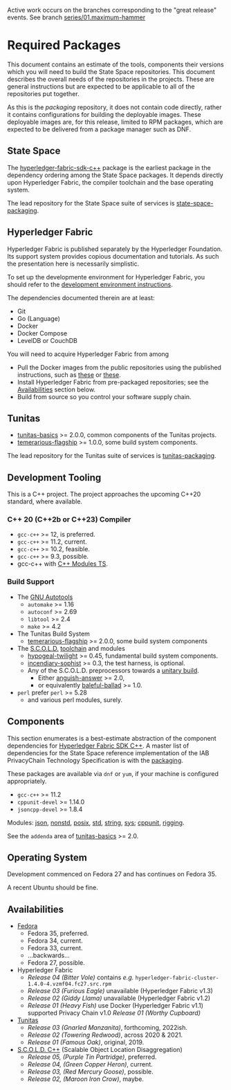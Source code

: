 Active work occurs on the branches corresponding to the "great release" events.
See branch [series/01.maximum-hammer](https://github.com/yahoo/state-space-packaging/tree/series/01.maximum-hammer)

# Required Packages

This document contains an estimate of the tools, components their versions which you will need to build the State Space repositories. This document describes the overall needs of the repositories in the projects. These are general instructions but are expected to be applicable to all of the repositories put together.

As this is the _packaging_ repository, it does not contain code directly, rather it contains configurations for building the deployable images.  These deployable images are, for this release, limited to RPM packages, which are expected to be delivered from a package manager such as DNF.

## State Space

The [hyperledger-fabric-sdk-c++](https://github.com/yahoo/hyperledger-fabric-sdk-c++) package is the earliest package in the dependency ordering among the State Space packages.  It depends directly upon Hyperledger Fabric, the compiler toolchain and the base operating system.

The lead repository for the State Space suite of services is [state-space-packaging](https://github.com/yahoo/state-space-packaging).

## Hyperledger Fabric

Hyperledger Fabric is published separately by the Hyperledger Foundation.  Its support system provides copious documentation and tutorials.  As such the presentation here is necessarily simplistic.

To set up the developmente environment for Hyperledger Fabric, you should refer to the [development environment instructions](https://hyperledger-fabric.readthedocs.io/en/release-1.4/dev-setup/devenv.html).

The dependencies documented therein are at least:
* Git
* Go  (Language)
* Docker
* Docker Compose
* LevelDB or CouchDB

You will need to acquire Hyperledger Fabric from among
* Pull the Docker images from the public repositories using the published instructions, such as [these](https://hyperledger-fabric.readthedocs.io/en/release-1.4/getting_started.html) or [these](https://openblockchain.readthedocs.io/en/latest/Setup/Network-setup).
* Install Hyperledger Fabric from pre-packaged repositories; see the [Availabilities](#availabilities) section below.
* Build from source so you control your software supply chain.

## Tunitas

* [tunitas-basics](https://github.com/yahoo/tunitas-basics) >= 2.0.0, common components of the Tunitas projects.
* [temerarious-flagship](https://github.com/yahoo/temerarious-flagship) >= 1.0.0, some build system components.

The lead repository for the Tunitas suite of services is [tunitas-packaging](https://github.com/yahoo/tunitas-packaging).

## Development Tooling

This is a C++ project.  The project approaches the upcoming C++20 standard, where available.

### C++ 20 (C++2b or C++23) Compiler
* `gcc-c++` >= 12, is preferred.
* `gcc-c++` >= 11.2, current.
* `gcc-c++` >= 10.2, feasible.
* `gcc-c++` >= 9.3, possible.
* gcc-c++ with [C++ Modules TS](https://gcc.gnu.org/wiki/cxx-modules).

### Build Support
* The [GNU Autotools](https://www.gnu.org/software/automake/manual/html_node/index.html#Top)
    * `automake` >= 1.16
    * `autoconf` >= 2.69
    * `libtool` >= 2.4
    * `make` >= 4.2
* The Tunitas Build System
    * [temerarious-flagship](https://github.com/yahoo/temerarious-flagship) >= 2.0.0, some build system components
* The [S.C.O.L.D.](https://www.scold-lang.org) [toolchain](https://git.scold-lang.org/core) and modules
    * [hypogeal-twilight](https://git.scold-lang.org/core/hypogeal-twilight) >= 0.45, fundamental build system components.
    * [incendiary-sophist](https://git.scold-lang.org/core/incendiary-sophist) >= 0.3, the test harness, is optional.
    * Any of the S.C.O.L.D. preprocessors towards a [unitary build](https://mesonbuild.com/Unity-builds.html).
        * Either [anguish-answer](https://git.scold-lang.org/core/anguish-answer) >= 2.0,
        * or equivalently [baleful-ballad](https://git.scold-lang.org/core/baleful-ballad) >= 1.0.
* `perl` prefer `perl` >= 5.28
    * and various perl modules, surely.

##  Components

This section enumerates is a best-estimate abstraction of the component dependencies for [Hyperledger Fabric SDK C++](https://github.com/yahoo/hyperledger-fabric-sdk-c++).  A master list of dependencies for the State Space reference implementation of the IAB PrivacyChain Technology Specification is with the [packaging](https://github.com/yahoo/state-space-packaging/blob/master/PACKAGES.md).

These packages are available via `dnf` or `yum`, if your machine is configured appropriately.

* `gcc-c++` >= 11.2
* `cppunit-devel` >= 1.14.0
* `jsoncpp-devel` >= 1.8.4

Modules: [json](https://git.scold-lang.org/modules/json), [nonstd](https://git.scold-lang.org/modules/nonstd), [posix](https://git.scold-lang.org/modules/posix), [std](https://git.scold-lang.org/modules/std), [string](https://git.scold-lang.org/modules/string), [sys](https://git.scold-lang.org/modules/sys); [cppunit](https://git.scold-lang.org/modules/cppunit), [rigging](https://git.scold-lang.org/modules/rigging).

See the `addenda` area of [tunitas-basics](https://github.com/yahoo/tunitas-basics) >= 2.0.

## Operating System

Development commenced on Fedora 27 and has continues on Fedora 35.

A recent Ubuntu should be fine.

## Availabilities

* [Fedora](https://getfedora.com)
    * Fedora 35, preferred.
    * Fedora 34, current.
    * Fedora 33, current.
    * ...backwards...
    * Fedora 27, possible.
* Hyperledger Fabric
    * <em>Release 04 (Bitter Vole)</em> contains <em>e.g.</em> `hyperledger-fabric-cluster-1.4.0-4.vzmf04.fc27.src.rpm`
    * <em>Release 03 (Furious Eagle)</em> unavailable (Hyperledger Fabric v1.3)
    * <em>Release 02 (Giddy Llama)</em> unavailable (Hyperledger Fabric v1.2)
    * <em>Release 01 (Heavy Fish)</em> use Docker (Hyperledger Fabric v1.1) supported Privacy Chain v1.0 <em>Release 01 (Worthy Cupboard)</em>
* [Tunitas](https://github.com/yahoo/tunitas-packaging/blob/master/README.md)
    * <em>Release 03 (Gnarled Manzanita)</em>, forthcoming, 2022ish.
    * <em>Release 02 (Towering Redwood)</em>, across 2020 & 2021.
    * <em>Release 01 (Famous Oak)</em>, original, 2019.
* [S.C.O.L.D. C++](https://www.scold-lang.org) (Scalable Object Location Disaggregation)
    * <em>Release 05, (Purple Tin Partridge)</em>, preferred.
    * <em>Release 04, (Green Copper Heron)</em>, current.
    * <em>Release 03, (Red Mercury Goose)</em>, possible.
    * <em>Release 02, (Maroon Iron Crow)</em>, maybe.
